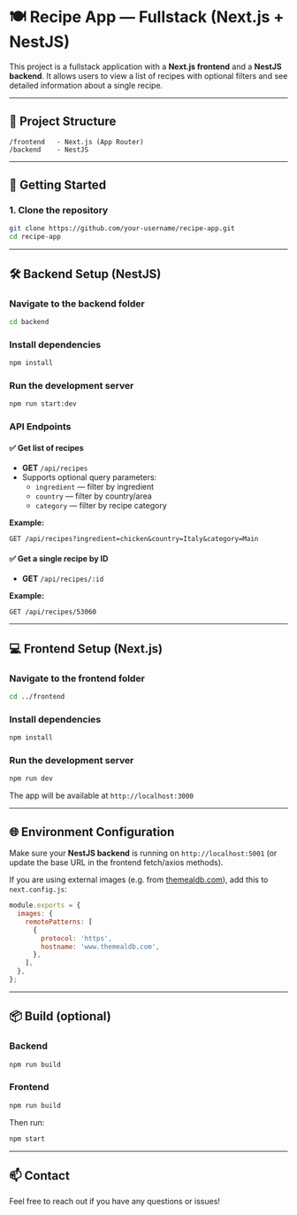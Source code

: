 # 🍽️ Recipe App — Fullstack (Next.js + NestJS)

This project is a fullstack application with a **Next.js frontend** and a **NestJS backend**. It allows users to view a list of recipes with optional filters and see detailed information about a single recipe.

---

## 📁 Project Structure

```
/frontend   - Next.js (App Router)
/backend    - NestJS
```

---

## 🚀 Getting Started

### 1. Clone the repository

```bash
git clone https://github.com/your-username/recipe-app.git
cd recipe-app
```

---

## 🛠️ Backend Setup (NestJS)

### Navigate to the backend folder

```bash
cd backend
```

### Install dependencies

```bash
npm install
```

### Run the development server

```bash
npm run start:dev
```

### API Endpoints

#### ✅ Get list of recipes

- **GET** `/api/recipes`
- Supports optional query parameters:
  - `ingredient` — filter by ingredient
  - `country` — filter by country/area
  - `category` — filter by recipe category

**Example:**
```
GET /api/recipes?ingredient=chicken&country=Italy&category=Main
```

#### ✅ Get a single recipe by ID

- **GET** `/api/recipes/:id`

**Example:**
```
GET /api/recipes/53060
```

---

## 💻 Frontend Setup (Next.js)

### Navigate to the frontend folder

```bash
cd ../frontend
```

### Install dependencies

```bash
npm install
```

### Run the development server

```bash
npm run dev
```

The app will be available at `http://localhost:3000`

---

## 🌐 Environment Configuration

Make sure your **NestJS backend** is running on `http://localhost:5001` (or update the base URL in the frontend fetch/axios methods).

If you are using external images (e.g. from [themealdb.com](https://www.themealdb.com)), add this to `next.config.js`:

```js
module.exports = {
  images: {
    remotePatterns: [
      {
        protocol: 'https',
        hostname: 'www.themealdb.com',
      },
    ],
  },
};
```

---

## 📦 Build (optional)

### Backend

```bash
npm run build
```

### Frontend

```bash
npm run build
```

Then run:

```bash
npm start
```

---

## 📫 Contact

Feel free to reach out if you have any questions or issues!
